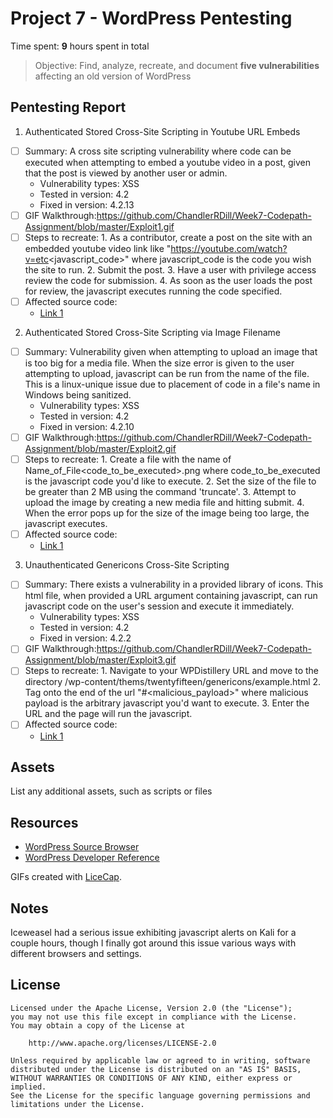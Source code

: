 # Project 7 - WordPress Pentesting

Time spent: **9** hours spent in total

> Objective: Find, analyze, recreate, and document **five vulnerabilities** affecting an old version of WordPress

## Pentesting Report

1. Authenticated Stored Cross-Site Scripting in Youtube URL Embeds
  - [ ] Summary: A cross site scripting vulnerability where code can be executed when attempting to embed a youtube video in a post, given that the post is viewed by another user or admin.
    - Vulnerability types: XSS
    - Tested in version: 4.2
    - Fixed in version: 4.2.13
  - [ ] GIF Walkthrough:https://github.com/ChandlerRDill/Week7-Codepath-Assignment/blob/master/Exploit1.gif
  - [ ] Steps to recreate:
        1. As a contributor, create a post on the site with an embedded youtube video link like "https://youtube.com/watch?v=etc<javascript_code>" where javascript_code is the code you wish the site to run.
        2. Submit the post.
        3. Have a user with privilege access review the code for submission.
        4. As soon as the user loads the post for review, the javascript executes running the code specified.
  - [ ] Affected source code:
    - [Link 1](wpdistillery.dev/wp-admin/post.php)
2. Authenticated Stored Cross-Site Scripting via Image Filename
  - [ ] Summary: Vulnerability given when attempting to upload an image that is too big for a media file. When the size error is given to the user attempting to upload, javascript can be run from the name of the file. This is a linux-unique issue due to placement of code in a file's name in Windows being sanitized.
    - Vulnerability types: XSS
    - Tested in version: 4.2
    - Fixed in version: 4.2.10
  - [ ] GIF Walkthrough:https://github.com/ChandlerRDill/Week7-Codepath-Assignment/blob/master/Exploit2.gif
  - [ ] Steps to recreate:
        1. Create a file with the name of Name_of_File<code_to_be_executed>.png where code_to_be_executed is the javascript code you'd like to execute.
        2. Set the size of the file to be greater than 2 MB using the command 'truncate'.
        3. Attempt to upload the image by creating a new media file and hitting submit.
        4. When the error pops up for the size of the image being too large, the javascript executes.
  - [ ] Affected source code:
    - [Link 1](wpdistillery.dev/wp-admin/media-new.php)
3. Unauthenticated Genericons Cross-Site Scripting
  - [ ] Summary: There exists a vulnerability in a provided library of icons. This html   file, when provided a URL argument containing javascript, can run javascript code on the user's session and execute it immediately.
    - Vulnerability types: XSS
    - Tested in version: 4.2
    - Fixed in version: 4.2.2
  - [ ] GIF Walkthrough:https://github.com/ChandlerRDill/Week7-Codepath-Assignment/blob/master/Exploit3.gif
  - [ ] Steps to recreate:
          1. Navigate to your WPDistillery URL and move to the directory /wp-content/thems/twentyfifteen/genericons/example.html
          2. Tag onto the end of the url "#<malicious_payload>" where malicious payload is the arbitrary javascript you'd want to execute.
          3. Enter the URL and the page will run the javascript.
  - [ ] Affected source code:
    - [Link 1](http://wpdistillery.dev/wp-content/themes/twentyfifteen/genericons/example.html)

## Assets

List any additional assets, such as scripts or files

## Resources

- [WordPress Source Browser](https://core.trac.wordpress.org/browser/)
- [WordPress Developer Reference](https://developer.wordpress.org/reference/)

GIFs created with [LiceCap](http://www.cockos.com/licecap/).

## Notes

Iceweasel had a serious issue exhibiting javascript alerts on Kali for a couple hours, though I finally got around this issue various ways with different browsers and settings.

## License

    Licensed under the Apache License, Version 2.0 (the "License");
    you may not use this file except in compliance with the License.
    You may obtain a copy of the License at

        http://www.apache.org/licenses/LICENSE-2.0

    Unless required by applicable law or agreed to in writing, software
    distributed under the License is distributed on an "AS IS" BASIS,
    WITHOUT WARRANTIES OR CONDITIONS OF ANY KIND, either express or implied.
    See the License for the specific language governing permissions and
    limitations under the License.
